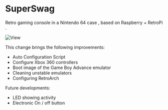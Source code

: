 # SuperSwag

Retro gaming console in a Nintendo 64 case , based on Raspberry + RetroPi .

![View](http://blog.evolya.fr/public/articles/superswag/InterieurBlur.JPG)

This change brings the following improvements:
- Auto Configuration Script
- Configure Xbox 360 controllers
- Boot image of the Game Boy Advance emulator
- Cleaning unstable emulators
- Configuring RetroArch

Future developments:
- LED showing activity
- Electronic On / off button
